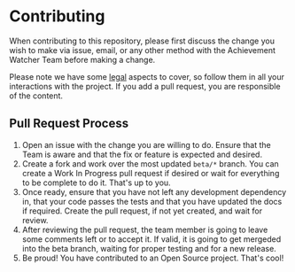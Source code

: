 # Contributing

When contributing to this repository, please first discuss the change you wish to make via issue,
email, or any other method with the Achievement Watcher Team before making a change. 

Please note we have some [legal](https://github.com/msolefonte/celes#legal-aspects) aspects to cover, so follow them in 
all your interactions with the project. If you add a pull request, you are responsible of the content.

## Pull Request Process

1. Open an issue with the change you are willing to do. Ensure that the Team is aware and that the fix or feature
   is expected and desired.
1. Create a fork and work over the most updated `beta/*` branch. You can create a Work In Progress pull request if
   desired or wait for everything to be complete to do it. That's up to you.
1. Once ready, ensure that you have not left any development dependency in, that your code passes the tests and that you
   have updated the docs if required. Create the pull request, if not yet created, and wait for review.
1. After reviewing the pull request, the team member is going to leave some comments left or to accept it. If valid, it 
   is going to get mergeded into the beta branch, waiting for proper testing and for a new release.
1. Be proud! You have contributed to an Open Source project. That's cool!